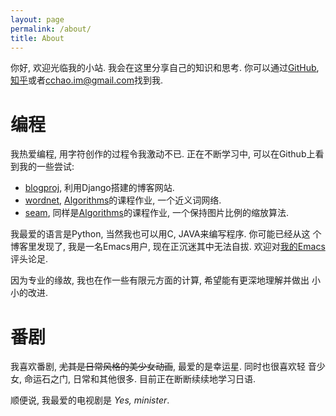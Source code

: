 ```yaml
---
layout: page
permalink: /about/
title: About
---
```


你好, 欢迎光临我的小站. 我会在这里分享自己的知识和思考.
你可以通过[GitHub](https://github.com/chen-chao), [知乎](https://www.zhihu.com/people/qibusheng)或者<cchao.im@gmail.com>找到我.

编程
====

我热爱编程, 用字符创作的过程令我激动不已. 正在不断学习中, 可以在Github上看到我的一些尝试:

- [blogproj](https://github.com/chen-chao/blogproj), 利用Django搭建的博客网站.
- [wordnet](https://github.com/chen-chao/training/tree/master/algorithms-part2/1.wordnet), [Algorithms](https://www.coursera.org/learn/algorithms-part2/)的课程作业, 一个近义词网络.
- [seam](https://github.com/chen-chao/training/tree/master/algorithms-part2/2.seam), 同样是[Algorithms](https://www.coursera.org/learn/algorithms-part2/)的课程作业, 一个保持图片比例的缩放算法.

我最爱的语言是Python, 当然我也可以用C, JAVA来编写程序. 你可能已经从这
个博客里发现了, 我是一名Emacs用户, 现在正沉迷其中无法自拔. 欢迎对[我的Emacs](https://github.com/chen-chao/.emacs.d)评头论足.

因为专业的缘故, 我也在作一些有限元方面的计算, 希望能有更深地理解并做出
小小的改进.


番剧
====

我喜欢番剧, ~~尤其是日常风格的美少女动画~~, 最爱的是幸运星. 同时也很喜欢轻
音少女, 命运石之门, 日常和其他很多. 目前正在断断续续地学习日语.

顺便说, 我最爱的电视剧是 *Yes, minister*.
